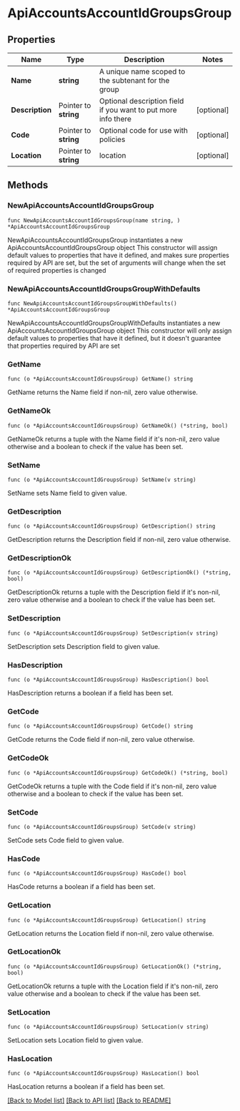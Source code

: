 # ApiAccountsAccountIdGroupsGroup

## Properties

Name | Type | Description | Notes
------------ | ------------- | ------------- | -------------
**Name** | **string** | A unique name scoped to the subtenant for the group | 
**Description** | Pointer to **string** | Optional description field if you want to put more info there | [optional] 
**Code** | Pointer to **string** | Optional code for use with policies | [optional] 
**Location** | Pointer to **string** | location | [optional] 

## Methods

### NewApiAccountsAccountIdGroupsGroup

`func NewApiAccountsAccountIdGroupsGroup(name string, ) *ApiAccountsAccountIdGroupsGroup`

NewApiAccountsAccountIdGroupsGroup instantiates a new ApiAccountsAccountIdGroupsGroup object
This constructor will assign default values to properties that have it defined,
and makes sure properties required by API are set, but the set of arguments
will change when the set of required properties is changed

### NewApiAccountsAccountIdGroupsGroupWithDefaults

`func NewApiAccountsAccountIdGroupsGroupWithDefaults() *ApiAccountsAccountIdGroupsGroup`

NewApiAccountsAccountIdGroupsGroupWithDefaults instantiates a new ApiAccountsAccountIdGroupsGroup object
This constructor will only assign default values to properties that have it defined,
but it doesn't guarantee that properties required by API are set

### GetName

`func (o *ApiAccountsAccountIdGroupsGroup) GetName() string`

GetName returns the Name field if non-nil, zero value otherwise.

### GetNameOk

`func (o *ApiAccountsAccountIdGroupsGroup) GetNameOk() (*string, bool)`

GetNameOk returns a tuple with the Name field if it's non-nil, zero value otherwise
and a boolean to check if the value has been set.

### SetName

`func (o *ApiAccountsAccountIdGroupsGroup) SetName(v string)`

SetName sets Name field to given value.


### GetDescription

`func (o *ApiAccountsAccountIdGroupsGroup) GetDescription() string`

GetDescription returns the Description field if non-nil, zero value otherwise.

### GetDescriptionOk

`func (o *ApiAccountsAccountIdGroupsGroup) GetDescriptionOk() (*string, bool)`

GetDescriptionOk returns a tuple with the Description field if it's non-nil, zero value otherwise
and a boolean to check if the value has been set.

### SetDescription

`func (o *ApiAccountsAccountIdGroupsGroup) SetDescription(v string)`

SetDescription sets Description field to given value.

### HasDescription

`func (o *ApiAccountsAccountIdGroupsGroup) HasDescription() bool`

HasDescription returns a boolean if a field has been set.

### GetCode

`func (o *ApiAccountsAccountIdGroupsGroup) GetCode() string`

GetCode returns the Code field if non-nil, zero value otherwise.

### GetCodeOk

`func (o *ApiAccountsAccountIdGroupsGroup) GetCodeOk() (*string, bool)`

GetCodeOk returns a tuple with the Code field if it's non-nil, zero value otherwise
and a boolean to check if the value has been set.

### SetCode

`func (o *ApiAccountsAccountIdGroupsGroup) SetCode(v string)`

SetCode sets Code field to given value.

### HasCode

`func (o *ApiAccountsAccountIdGroupsGroup) HasCode() bool`

HasCode returns a boolean if a field has been set.

### GetLocation

`func (o *ApiAccountsAccountIdGroupsGroup) GetLocation() string`

GetLocation returns the Location field if non-nil, zero value otherwise.

### GetLocationOk

`func (o *ApiAccountsAccountIdGroupsGroup) GetLocationOk() (*string, bool)`

GetLocationOk returns a tuple with the Location field if it's non-nil, zero value otherwise
and a boolean to check if the value has been set.

### SetLocation

`func (o *ApiAccountsAccountIdGroupsGroup) SetLocation(v string)`

SetLocation sets Location field to given value.

### HasLocation

`func (o *ApiAccountsAccountIdGroupsGroup) HasLocation() bool`

HasLocation returns a boolean if a field has been set.


[[Back to Model list]](../README.md#documentation-for-models) [[Back to API list]](../README.md#documentation-for-api-endpoints) [[Back to README]](../README.md)


